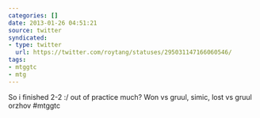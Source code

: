 ```yaml
---
categories: []
date: 2013-01-26 04:51:21
source: twitter
syndicated:
- type: twitter
  url: https://twitter.com/roytang/statuses/295031147166060546/
tags:
- mtggtc
- mtg
---
```


So i finished 2-2 :/ out of practice much? Won vs gruul, simic, lost vs gruul orzhov #mtggtc